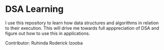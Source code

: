 # DSA Learning

I use this repository to learn how data structures and algorithms in relation to their execution. This will drive me towards full apppreciation of DSA and figure out how to use this in applications.

Contributor: Ruhinda Roderick Izooba